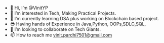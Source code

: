 - 👋 Hi, I’m @VinitYP
- 👀 I’m interested in Tech, Making Practical Projects.
- 🌱 I’m currently learning DSA plus working on Blockchain based project.
- 😎 Having hands of Experience in Java,Python, OOPs,SDLC,SQL,
- 💞️ I’m looking to collaborate on Tech Giants.
- 📫 How to reach me vinit.pardhi7501@gmail.com



